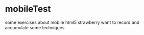 # mobileTest
some exercises about mobile html5
strawberry want to record and accumulate some techniques
